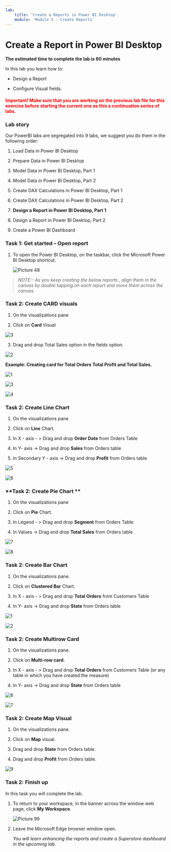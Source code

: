 ```yaml
---
lab:
    title: 'Create a Reports in Power BI Desktop'
    module: 'Module 5 - Create Reports'
---
```



# **Create a Report in Power BI Desktop**

**The estimated time to complete the lab is 60 minutes**

In this lab you learn how to:

- Design a Report

- Configure Visual fields. 

<h4><span style="color:red;">Important! Make sure that you are working on the previous lab file for this exercise before starting the current one as this a continuation series of labs.</span></h4>


### **Lab story**

Our PowerBI labs are segregated into 9 labs, we suggest you do them in the following order:

1. Load Data in Power BI Desktop

2. Prepare Data in Power BI Desktop

3. Model Data in Power BI Desktop, Part 1

4. Model Data in Power BI Desktop, Part 2

5. Create DAX Calculations in Power BI Desktop, Part 1

6. Create DAX Calculations in Power BI Desktop, Part 2

7. **Design a Report in Power BI Desktop, Part 1**

8. Design a Report in Power BI Desktop, Part 2

9. Create a Power BI Dashboard


### **Task 1: Get started – Open report**

1. To open the Power BI Desktop, on the taskbar, click the Microsoft Power BI Desktop shortcut.

	![Picture 48](Linked_image_Files/07-design-report-in-power-bi-desktop_image3.png)

> *NOTE:- As you keep creating the below reports , align them in the canvas by double tapping on each report and move them across the canvas.*

### Task 2: Create CARD visuals 

1. On the visualizations pane 

2. Click on **Card** Visual

![3](https://github.com/Neha-Chiluka/power-bi-next-level/blob/master/Images/card.jpg?raw=true "3")

3. Drag and drop Total Sales option in the fields option.

![2](https://github.com/Neha-Chiluka/power-bi-next-level/blob/master/Images/totalsa.jpg?raw=true "2")

**Example:  Creating card for Total Orders Total Profit and Total Sales.**

![1](https://github.com/Neha-Chiluka/power-bi-next-level/blob/master/Images/totalordersc.jpg?raw=true "1")

![3](https://github.com/Neha-Chiluka/power-bi-next-level/blob/master/Images/totalprofitc.jpg?raw=true "3")

![4](https://github.com/Neha-Chiluka/power-bi-next-level/blob/master/Images/totalsalesc.jpg?raw=true "4")

### Task 2: Create Line Chart 

1. On the visualizations pane 

2. Click on **Line** Chart.

3. In X - axis - > Drag and drop **Order Date** from Orders Table

4. In Y- axis -> Drag and drop **Sales** from Orders table

5. In Secondary Y - axis -> Drag and drop **Profit** from Orders table

![5](https://github.com/Neha-Chiluka/power-bi-next-level/blob/master/Images/line.jpg?raw=true "5")

![6](https://github.com/Neha-Chiluka/power-bi-next-level/blob/master/Images/linec.jpg?raw=true "6")

### **Task 2: Create Pie Chart **

1. On the visualizations pane 

2. Click on **Pie** Chart.

3. In Legend - > Drag and drop **Segment** from Orders Table

4. In Values -> Drag and drop **Total Sales** from Orders table

![7](https://github.com/Neha-Chiluka/power-bi-next-level/blob/master/Images/piedetail.jpg?raw=true "7")

![8](https://github.com/Neha-Chiluka/power-bi-next-level/blob/master/Images/pie.jpg?raw=true "8")

### Task 2: Create Bar Chart

1. On the visualizations pane.

2. Click on **Clustered Bar** Chart.

3. In X - axis - > Drag and drop **Total Orders** from Customers Table

4. In Y- axis -> Drag and drop **State** from Orders table

![1](https://github.com/Neha-Chiluka/power-bi-next-level/blob/master/Images/odersregion.jpg?raw=true "1")

![2](https://github.com/Neha-Chiluka/power-bi-next-level/blob/master/Images/barchart.jpg?raw=true "2")


### Task 2: Create Multirow Card

1. On the visualizations pane.

2. Click on **Multi-row card**.

3. In X - axis - > Drag and drop **Total Orders** from Customers Table (or any table in which you have created the measure)

4. In Y- axis -> Drag and drop **State** from Orders table

![6](https://github.com/Neha-Chiluka/power-bi-next-level/blob/master/Images/multirow.jpg?raw=true "6")

![7](https://github.com/Neha-Chiluka/power-bi-next-level/blob/master/Images/multi.jpg?raw=true "7")

### Task 2: Create Map Visual

1. On the visualizations pane.

2. Click on **Map** visual.

3. Drag and drop **State** from Orders table.

4. Drag and drop **Profit** from Orders table.

![9](https://github.com/Neha-Chiluka/power-bi-next-level/blob/master/Images/map.jpg?raw=true "9")


### **Task 2: Finish up**

In this task you will complete the lab.

1. To return to your workspace, in the banner across the window web page, click **My Workspace**.

	![Picture 99](Linked_image_Files/07-design-report-in-power-bi-desktop_image72.png)

2. Leave the Microsoft Edge browser window open.

	*You will learn enhancing the reports and create a Superstore dashboard in the upcoming lab.*
